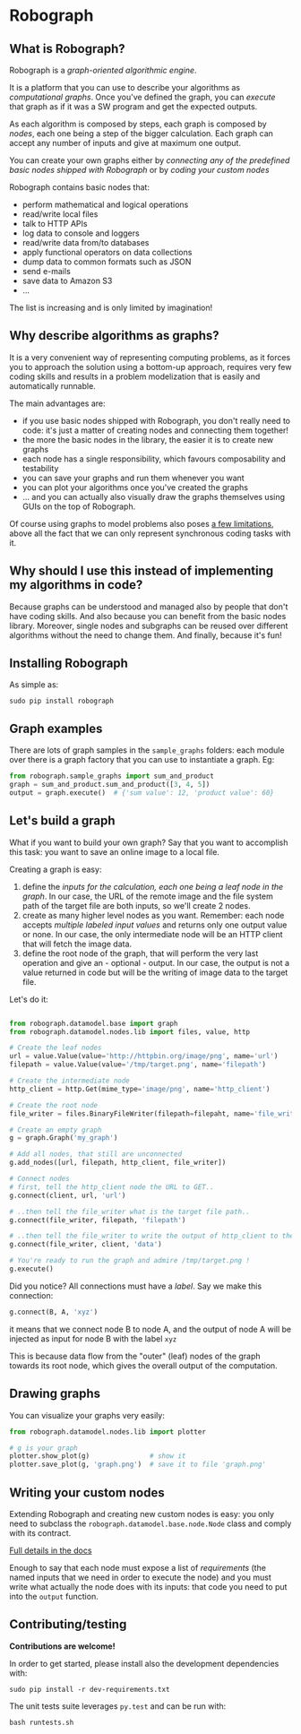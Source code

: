 # Robograph

## What is Robograph?
Robograph is a *graph-oriented algorithmic engine*.

It is a platform that you can use to describe your algorithms as *computational graphs*.
Once you've defined the graph, you can *execute* that graph as if it was a SW
program and get the expected outputs.

As each algorithm is composed by steps, each graph is composed by *nodes*, each
one being a step of the bigger calculation. Each graph can accept any number of
inputs and give at maximum one output.

You can create your own graphs either by *connecting any of the predefined
basic nodes shipped with Robograph* or by *coding your custom nodes*

Robograph contains basic nodes that:

  - perform mathematical and logical operations
  - read/write local files
  - talk to HTTP APIs
  - log data to console and loggers
  - read/write data from/to databases
  - apply functional operators on data collections
  - dump data to common formats such as JSON
  - send e-mails
  - save data to Amazon S3
  - ...

The list is increasing and is only limited by imagination!


## Why describe algorithms as graphs?
It is a very convenient way of representing computing problems, as it forces
you to approach the solution using a bottom-up approach, requires
very few coding skills and results in a problem modelization that is easily
and automatically runnable.

The main advantages are:
  - if you use basic nodes shipped with Robograph, you don't really need to code: it's just
    a matter of creating nodes and connecting them together!
  - the more the basic nodes in the library, the easier it is to create new graphs
  - each node has a single responsibility, which favours composability and testability
  - you can save your graphs and run them whenever you want
  - you can plot your algorithms once you've created the graphs
  - ... and you can actually also visually draw the graphs themselves using GUIs
    on the top of Robograph.

Of course using graphs to model problems also poses [a few limitations](https://github.com/csparpa/robograph/blob/master/docs/graph-abstraction.md), above all
the fact that we can only represent synchronous coding tasks with it.


## Why should I use this instead of implementing my algorithms in code?
Because graphs can be understood and managed also by people that don't have
coding skills. And also because you can benefit from the basic nodes library.
Moreover, single nodes and subgraphs can be reused over different algorithms
without the need to change them. And finally, because it's fun!

## Installing Robograph

As simple as:

    sudo pip install robograph


## Graph examples
There are lots of graph samples in the `sample_graphs` folders: each module over
there is a graph factory that you can use to instantiate a graph. Eg:

```python
from robograph.sample_graphs import sum_and_product
graph = sum_and_product.sum_and_product([3, 4, 5])
output = graph.execute()  # {'sum value': 12, 'product value': 60}
```

## Let's build a graph
What if you want to build your own graph? Say that you want to accomplish this
task: you want to save an online image to a local file.

Creating a graph is easy:

  1. define the *inputs for the calculation, each one being a leaf node in the
     graph*. In our case, the URL of the remote image and the file system path of
     the target file are both inputs, so we'll create 2 nodes.
  2. create as many higher level nodes as you want. Remember: each node accepts
     *multiple labeled input values* and returns only one output value or none.
     In our case, the only intermediate node will be an HTTP client that will
     fetch the image data.
  3. define the root node of the graph, that will perform the very last operation
     and give an - optional - output. In our case, the output is not a value
     returned in code but will be the writing of image data to the target file.

Let's do it:

```python

from robograph.datamodel.base import graph
from robograph.datamodel.nodes.lib import files, value, http

# Create the leaf nodes
url = value.Value(value='http://httpbin.org/image/png', name='url')
filepath = value.Value(value='/tmp/target.png', name='filepath')

# Create the intermediate node
http_client = http.Get(mime_type='image/png', name='http_client')

# Create the root node
file_writer = files.BinaryFileWriter(filepath=filepaht, name='file_writer')

# Create an empty graph
g = graph.Graph('my_graph')

# Add all nodes, that still are unconnected
g.add_nodes([url, filepath, http_client, file_writer])

# Connect nodes
# first, tell the http_client node the URL to GET..
g.connect(client, url, 'url')

# ..then tell the file_writer what is the target file path..
g.connect(file_writer, filepath, 'filepath')

# ..then tell the file_writer to write the output of http_client to the target file
g.connect(file_writer, client, 'data')

# You're ready to run the graph and admire /tmp/target.png !
g.execute()
```

Did you notice? All connections must have a *label*.
Say we make this connection:

```python
g.connect(B, A, 'xyz')
```
it means that we connect node B to node A, and the output of node A will be
injected as input for node B with the label `xyz`

This is because data flow from the "outer" (leaf) nodes of the graph towards
its root node, which gives the overall output of the computation.


## Drawing graphs
You can visualize your graphs very easily:

```python
from robograph.datamodel.nodes.lib import plotter

# g is your graph
plotter.show_plot(g)               # show it
plotter.save_plot(g, 'graph.png')  # save it to file 'graph.png'
```

## Writing your custom nodes
Extending Robograph and creating new custom nodes is easy: you only need to
subclass the `robograph.datamodel.base.node.Node` class and comply with its contract.

[Full details in the docs](https://github.com/csparpa/robograph/blob/master/docs/creating-custom-nodes.md)

Enough to say that each node must expose a list of *requirements* (the named
inputs that we need in order to execute the node) and you must write what
actually the node does with its inputs: that code you need to put into the
`output` function.


## Contributing/testing

**Contributions are welcome!**

In order to get started, please install also the development dependencies with:

    sudo pip install -r dev-requirements.txt

The unit tests suite leverages `py.test` and can be run with:

    bash runtests.sh

